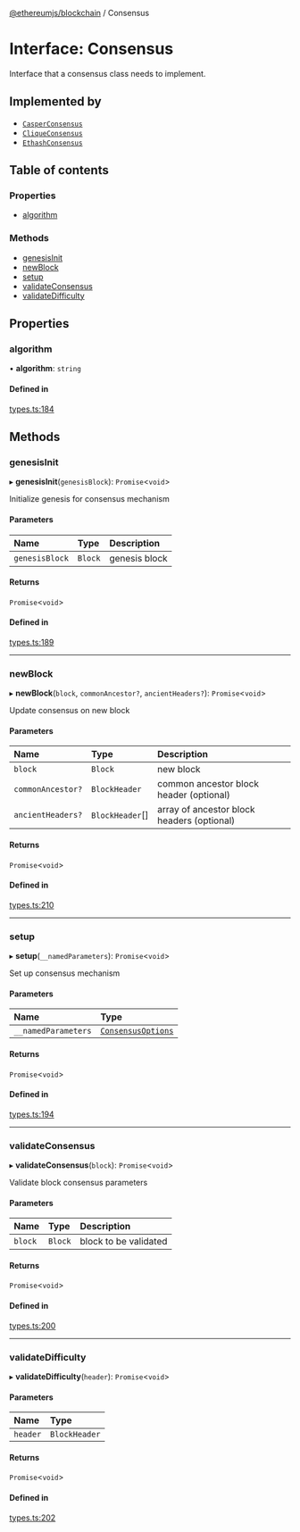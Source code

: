 [@ethereumjs/blockchain](../README.md) / Consensus

# Interface: Consensus

Interface that a consensus class needs to implement.

## Implemented by

- [`CasperConsensus`](../classes/CasperConsensus.md)
- [`CliqueConsensus`](../classes/CliqueConsensus.md)
- [`EthashConsensus`](../classes/EthashConsensus.md)

## Table of contents

### Properties

- [algorithm](Consensus.md#algorithm)

### Methods

- [genesisInit](Consensus.md#genesisinit)
- [newBlock](Consensus.md#newblock)
- [setup](Consensus.md#setup)
- [validateConsensus](Consensus.md#validateconsensus)
- [validateDifficulty](Consensus.md#validatedifficulty)

## Properties

### algorithm

• **algorithm**: `string`

#### Defined in

[types.ts:184](https://github.com/ethereumjs/ethereumjs-monorepo/blob/master/packages/blockchain/src/types.ts#L184)

## Methods

### genesisInit

▸ **genesisInit**(`genesisBlock`): `Promise`<`void`\>

Initialize genesis for consensus mechanism

#### Parameters

| Name | Type | Description |
| :------ | :------ | :------ |
| `genesisBlock` | `Block` | genesis block |

#### Returns

`Promise`<`void`\>

#### Defined in

[types.ts:189](https://github.com/ethereumjs/ethereumjs-monorepo/blob/master/packages/blockchain/src/types.ts#L189)

___

### newBlock

▸ **newBlock**(`block`, `commonAncestor?`, `ancientHeaders?`): `Promise`<`void`\>

Update consensus on new block

#### Parameters

| Name | Type | Description |
| :------ | :------ | :------ |
| `block` | `Block` | new block |
| `commonAncestor?` | `BlockHeader` | common ancestor block header (optional) |
| `ancientHeaders?` | `BlockHeader`[] | array of ancestor block headers (optional) |

#### Returns

`Promise`<`void`\>

#### Defined in

[types.ts:210](https://github.com/ethereumjs/ethereumjs-monorepo/blob/master/packages/blockchain/src/types.ts#L210)

___

### setup

▸ **setup**(`__namedParameters`): `Promise`<`void`\>

Set up consensus mechanism

#### Parameters

| Name | Type |
| :------ | :------ |
| `__namedParameters` | [`ConsensusOptions`](ConsensusOptions.md) |

#### Returns

`Promise`<`void`\>

#### Defined in

[types.ts:194](https://github.com/ethereumjs/ethereumjs-monorepo/blob/master/packages/blockchain/src/types.ts#L194)

___

### validateConsensus

▸ **validateConsensus**(`block`): `Promise`<`void`\>

Validate block consensus parameters

#### Parameters

| Name | Type | Description |
| :------ | :------ | :------ |
| `block` | `Block` | block to be validated |

#### Returns

`Promise`<`void`\>

#### Defined in

[types.ts:200](https://github.com/ethereumjs/ethereumjs-monorepo/blob/master/packages/blockchain/src/types.ts#L200)

___

### validateDifficulty

▸ **validateDifficulty**(`header`): `Promise`<`void`\>

#### Parameters

| Name | Type |
| :------ | :------ |
| `header` | `BlockHeader` |

#### Returns

`Promise`<`void`\>

#### Defined in

[types.ts:202](https://github.com/ethereumjs/ethereumjs-monorepo/blob/master/packages/blockchain/src/types.ts#L202)
